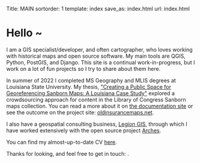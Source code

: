 Title: MAIN
sortorder: 1
template: index
save_as: index.html
url: index.html

# Hello ~

I am a GIS specialist/developer, and often cartographer, who loves working with historical maps and open source software. My main tools are QGIS, Python, PostGIS, and Django. This site is a continual work-in-progress, but I work on a lot of fun projects so I try to share about them here.

In summer of 2022 I completed MS Geography and MLIS degrees at Louisiana State University. My thesis, ["Creating a Public Space for Georeferencing Sanborn Maps: A Louisiana Case Study"](https://digitalcommons.lsu.edu/gradschool_theses/5641/) explored a crowdsourcing approach for content in the Library of Congress Sanborn maps collection. You can read a more about it on [the documentation site](https://about.oldinsurancemaps.net) or see the outcome on the project site: [oldinsurancemaps.net](https://oldinsurancemaps.net).

I also have a geospatial consulting business, [Legion GIS](https://legiongis.com), through which I have worked extensively with the open source project [Arches](https://archesproject.org).

You can find my almost-up-to-date CV [here](pages/cv.html).

Thanks for looking, and feel free to get in touch: <a class="email-address-txt"></a>.
